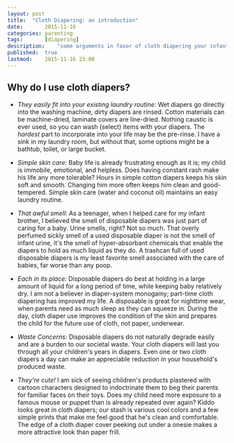 ```yaml
---
layout: post
title:	"Cloth Diapering: an introduction"
date:		2015-11-16
categories:	parenting
tags:		[diapering]
description:	"some arguments in favor of cloth diapering your infant"
published:	true
lastmod:	2015-11-16 23:00
---
```

## Why do I use cloth diapers? ##

* *They easily fit into your existing laundry routine:*  Wet diapers go directly into the washing machine, dirty diapers are rinsed.  Cotton materials can be machine-dried, laminate covers are line-dried.  Nothing caustic is ever used, so you can wash (select) items with your diapers.  The _hardest_ part to incorporate into your life may be the pre-rinse.  I have a sink in my laundry room, but without that, some options might be a bathtub, toilet, or large bucket. 

* *Simple skin care:*  Baby life is already frustrating enough as it is; my child is immobile, emotional, and helpless.  Does having constant rash make his life any more tolerable?  Hours in simple cotton diapers keeps his skin soft and smooth.  Changing him more often keeps him clean and good-tempered.  Simple skin care (water and coconut oil) maintains an easy laundry routine.

* *That awful smell:*  As a teenager, when I helped care for my infant brother, I believed the smell of disposable diapers was just part of caring for a baby.  Urine smells, right?  Not so much.  That overly perfumed sickly smell of a used disposable diaper is not the smell of infant urine, it's the smell of hyper-absorbant chemicals that enable the diapers to hold as much liquid as they do.  A trashcan full of used disposable diapers is my least favorite smell associated with the care of babies, far worse than any poop.

* *Each in its place:*  Disposable diapers do best at holding in a large amount of liquid for a long period of time, while keeping baby relatively dry.  I am not a believer in diaper-system monogamy; part-time cloth diapering has improved my life.  A disposable is great for nighttime wear, when parents need as much sleep as they can squeeze in.  During the day, cloth diaper use improves the condition of the skin and prepares the child for the future use of cloth, not paper, underwear.

* *Waste Concerns:*  Disposable diapers do not naturally degrade easily and are a burden to our societal waste.  Your cloth diapers will last you through all your children's years in diapers.  Even one or two cloth diapers a day can make an appreciable reduction in your household's produced waste.

* *They're cute!* I am sick of seeing children's products plastered with cartoon characters designed to indoctrinate them to beg their parents for familiar faces on their toys.  Does my child need more exposure to a famous mouse or puppet than is already repeated over again?  Kiddo looks great in cloth diapers; our stash is various cool colors and a few simple prints that make me feel good that he's clean and comfortable.  The edge of a cloth diaper cover peeking out under a onesie makes a more attractive look than paper frill.
